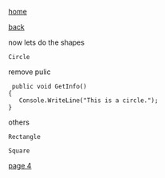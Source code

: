 [home](./page01.md)

[back](./page02.md)


now lets do the shapes

```
Circle
```
 remove pulic
 
```
 public void GetInfo()
{
   Console.WriteLine("This is a circle.");
}
```
  
 others

```
Rectangle
```

```
Square
```


[page 4](./page04.md)

